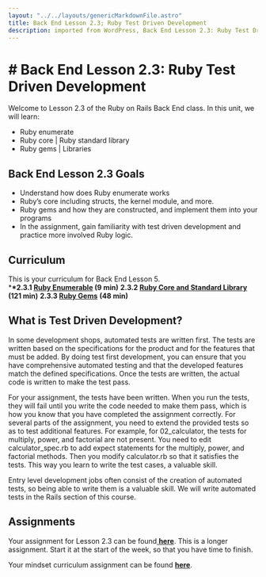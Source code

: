 ```yaml
---     
layout: "../../layouts/genericMarkdownFile.astro"     
title: Back End Lesson 2.3; Ruby Test Driven Development     
description: imported from WordPress, Back End Lesson 2.3: Ruby Test Driven Development     
---
```


# # Back End Lesson 2.3: Ruby Test Driven Development

Welcome to Lesson 2.3 of the Ruby on Rails Back End class. In this unit, we will learn:

- Ruby enumerate
- Ruby core | Ruby standard library
- Ruby gems | Libraries

## Back End Lesson 2.3 Goals

- Understand how does Ruby enumerate works
- Ruby’s core including structs, the kernel module, and more.
- Ruby gems and how they are constructed, and implement them into your programs
- In the assignment, gain familiarity with test driven development and practice more involved Ruby logic.

## Curriculum

This is your curriculum for Back End Lesson 5.  
\***\*2.3.1 [Ruby Enumerable](https://teamtreehouse.com/library/ruby-enumerable) (9 min)**
**2.3.2 [Ruby Core and Standard Library](https://teamtreehouse.com/library/ruby-core-and-standard-library) (121 min)**
**2.3.3 [Ruby Gems](https://teamtreehouse.com/library/ruby-gems)** **(48 min)**

## What is Test Driven Development?

In some development shops, automated tests are written first. The tests are written based on the specifications for the product and for the features that must be added. By doing test first development, you can ensure that you have comprehensive automated testing and that the developed features match the defined specifications. Once the tests are written, the actual code is written to make the test pass.

For your assignment, the tests have been written. When you run the tests, they will fail until you write the code needed to make them pass, which is how you know that you have completed the assignment correctly. For several parts of the assignment, you need to extend the provided tests so as to test additional features. For example, for 02_calculator, the tests for multiply, power, and factorial are not present. You need to edit calculator_spec.rb to add expect statements for the multiply, power, and factorial methods. Then you modify calculator.rb so that it satisfies the tests. This way you learn to write the test cases, a valuable skill.

Entry level development jobs often consist of the creation of automated tests, so being able to write them is a valuable skill. We will write automated tests in the Rails section of this course.

## Assignments

Your assignment for Lesson 2.3 can be found[ ](https://classroom.github.com/a/TEnB9osU)[**here**](https://github.com/Code-the-Dream-School/Backend-ruby-testfirst). This is a longer assignment. Start it at the start of the week, so that you have time to finish.

Your mindset curriculum assignment can be found **[here](https://learn.codethedream.org/mindset-curriculum-peer-collaboration/)**.

